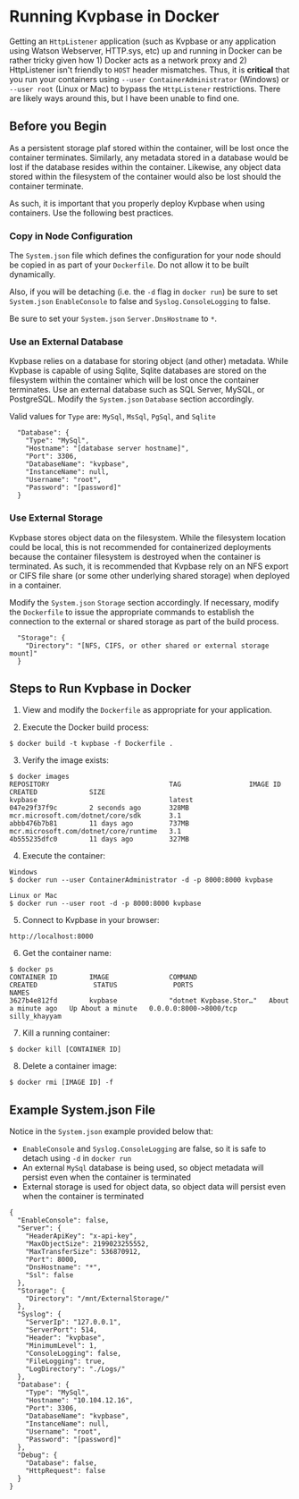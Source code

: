 # Running Kvpbase in Docker
 
Getting an ```HttpListener``` application (such as Kvpbase or any application using Watson Webserver, HTTP.sys, etc) up and running in Docker can be rather tricky given how 1) Docker acts as a network proxy and 2) HttpListener isn't friendly to ```HOST``` header mismatches.  Thus, it is **critical** that you run your containers using ```--user ContainerAdministrator``` (Windows) or ```--user root``` (Linux or Mac) to bypass the ```HttpListener``` restrictions.  There are likely ways around this, but I have been unable to find one.  

## Before you Begin

As a persistent storage plaf stored within the container, will be lost once the container terminates.  Similarly, any metadata stored in a database would be lost if the database resides within the container.  Likewise, any object data stored within the filesystem of the container would also be lost should the container terminate.

As such, it is important that you properly deploy Kvpbase when using containers.  Use the following best practices.

### Copy in Node Configuration

The ```System.json``` file which defines the configuration for your node should be copied in as part of your ```Dockerfile```.  Do not allow it to be built dynamically.

Also, if you will be detaching (i.e. the ```-d``` flag in ```docker run```) be sure to set ```System.json``` ```EnableConsole``` to false and ```Syslog.ConsoleLogging``` to false.

Be sure to set your ```System.json``` ```Server.DnsHostname``` to ```*```.

### Use an External Database

Kvpbase relies on a database for storing object (and other) metadata.  While Kvpbase is capable of using Sqlite, Sqlite databases are stored on the filesystem within the container which will be lost once the container terminates.  Use an external database such as SQL Server, MySQL, or PostgreSQL.  Modify the ```System.json``` ```Database``` section accordingly. 

Valid values for ```Type``` are: ```MySql```, ```MsSql```, ```PgSql```, and ```Sqlite```
```
  "Database": {
    "Type": "MySql",  
    "Hostname": "[database server hostname]",
    "Port": 3306,
    "DatabaseName": "kvpbase",
    "InstanceName": null,
    "Username": "root",
    "Password": "[password]"
  }
```

### Use External Storage

Kvpbase stores object data on the filesystem.  While the filesystem location could be local, this is not recommended for containerized deployments because the container filesystem is destroyed when the container is terminated.  As such, it is recommended that Kvpbase rely on an NFS export or CIFS file share (or some other underlying shared storage) when deployed in a container.

Modify the ```System.json``` ```Storage``` section accordingly.  If necessary, modify the ```Dockerfile``` to issue the appropriate commands to establish the connection to the external or shared storage as part of the build process.
```
  "Storage": {
    "Directory": "[NFS, CIFS, or other shared or external storage mount]"
  }
```

## Steps to Run Kvpbase in Docker

1) View and modify the ```Dockerfile``` as appropriate for your application.

2) Execute the Docker build process:
```
$ docker build -t kvpbase -f Dockerfile .
```

3) Verify the image exists:
```
$ docker images
REPOSITORY                              TAG                 IMAGE ID            CREATED             SIZE
kvpbase                                 latest              047e29f37f9c        2 seconds ago       328MB
mcr.microsoft.com/dotnet/core/sdk       3.1                 abbb476b7b81        11 days ago         737MB
mcr.microsoft.com/dotnet/core/runtime   3.1                 4b555235dfc0        11 days ago         327MB
```
 
4) Execute the container:
```
Windows
$ docker run --user ContainerAdministrator -d -p 8000:8000 kvpbase 

Linux or Mac 
$ docker run --user root -d -p 8000:8000 kvpbase
```

5) Connect to Kvpbase in your browser: 
```
http://localhost:8000
```

6) Get the container name:
```
$ docker ps
CONTAINER ID        IMAGE               COMMAND                  CREATED              STATUS              PORTS                    NAMES
3627b4e812fd        kvpbase             "dotnet Kvpbase.Stor…"   About a minute ago   Up About a minute   0.0.0.0:8000->8000/tcp   silly_khayyam
```

7) Kill a running container:
```
$ docker kill [CONTAINER ID]
```

8) Delete a container image:
```
$ docker rmi [IMAGE ID] -f
```

## Example System.json File

Notice in the ```System.json``` example provided below that:

- ```EnableConsole``` and ```Syslog.ConsoleLogging``` are false, so it is safe to detach using ```-d``` in ```docker run```
- An external ```MySql``` database is being used, so object metadata will persist even when the container is terminated
- External storage is used for object data, so object data will persist even when the container is terminated

```
{
  "EnableConsole": false,
  "Server": {
    "HeaderApiKey": "x-api-key",
    "MaxObjectSize": 2199023255552,
    "MaxTransferSize": 536870912,
    "Port": 8000,
    "DnsHostname": "*",
    "Ssl": false
  },
  "Storage": {
    "Directory": "/mnt/ExternalStorage/"
  },
  "Syslog": {
    "ServerIp": "127.0.0.1",
    "ServerPort": 514,
    "Header": "kvpbase",
    "MinimumLevel": 1,
    "ConsoleLogging": false,
    "FileLogging": true,
    "LogDirectory": "./Logs/"
  },
  "Database": {
    "Type": "MySql",  
    "Hostname": "10.104.12.16",
    "Port": 3306,
    "DatabaseName": "kvpbase",
    "InstanceName": null,
    "Username": "root",
    "Password": "[password]"
  },
  "Debug": {
    "Database": false,
    "HttpRequest": false
  }
}
```